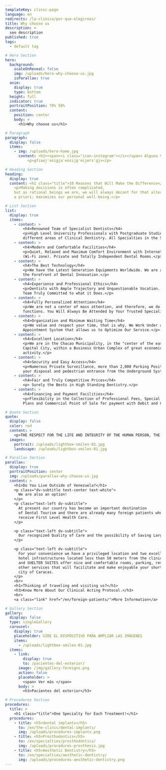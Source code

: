 ```yaml
---
templateKey: clinic-page
language: en
redirects: /la-clinica/por-que-elegirnos/
title: Why choose us
description: >
  seo description
published: true
tags:
  - default tag

# Hero Section
hero:
  background:
    scaleOnReveal: false
    img: /uploads/hero-why-choose-us.jpg
    isParallax: true
  anim:
    display: true
    type: bottom
  height: full
  indicator: true
  portraitPosition: 70% 50%
  content:
    position: center
    body: >
      <h1>Why choose us</h1>

# Paragraph
paragraph:
  display: false
  items:
    - img: /uploads/hero-home.jpg
      content: <h2><span><i class="icon-instagram"></i></span> Alguna Vaina</h2>
          <p>gfiaej'osigja'eosijg'eijers'gjv</p>

# Heading Section
heading:
  display: true
  content: <h1 class="title">10 Reasons that Will Make the Difference</h1>
    <p>Making decisions is often complicated,
    but as rational beings we are, we will always decant for that alternative, which
    a priori; maximizes our personal well-being.</p>

# List Section
list:
  display: true
  items:
    - content: >
        <h4>Renowned Team of Specialist Dentists</h4>
        <p>High Level University Professionals with Postgraduate Studies in the
        different areas of Clinical Dentistry. All Specialties in the Same Place.</p>
    - content: >
        <h4>Modern and Comfortable Facilities</h4>
        <p>Quiet, Relaxed and Maximum Comfort Environment with Internet Service
        (Wi-Fi zone). Private and Totally Independent Dental Rooms.</p>
    - content: >
        <h4>The Best Technology</h4>
        <p>We have the Latest Generation Equipments Worldwide. We are always at
        the Forefront of Dental Innovation.</p>
    - content: >
        <h4>Experience and Professional Ethics</h4>
        <p>Dentists with Ample Trajectory and Unquestionable Vocation. A Human
        Team Truly Committed to what it Does.</p>
    - content: >
        <h4>Fully Personalized Attention</h4>
        <p>We are not a center of mass attention, and therefore, we do not delegate
        functions. You Will Always Be Attended by Your Trusted Specialist.</p>
    - content: >
        <h4>Organization and Minimum Waiting Time</h4>
        <p>We value and respect your time, that is why, We Work Under a Prior
        Appointment System that allows us to Optimize Our Service.</p>
    - content: >
        <h4>Excellent Location</h4>
        <p>We are in the Chacao Municipality, in the "center of the east" of the
        Capital City, within a Business Urban Complex of great economic and commercial
        activity.</p>
    - content: >
        <h4>Security and Easy Access</h4>
        <p>Numerous Private Surveillance, more than 2,000 Parking Positions at
        your disposal and pedestrian entrance from the Underground System Metro de Caracas.</p>
    - content: >
        <h4>Fair and Truly Competitive Prices</h4>
        <p> Surely the Bests in High Standing Dentistry.</p>
    - content: >
        <h4>Financing and Payment Facilities</h4>
        <p>Flexibility in the Collection of Professional Fees, Special Financing
        Plans and Commercial Point of Sale for payment with Debit and Credit Cards.</p>

# Quote Section
quote:
  display: false
  color: red
  content: >
    <p>THE RESPECT FOR THE LIFE AND INTEGRITY OF THE HUMAN PERSON, THE PROMOTION AND PRESERVATION OF HEALTH, AS A COMPONENT OF DEVELOPMENT AND SOCIAL WELFARE, AND ITS EFFECTIVE PROJECTION TO THE COMMUNITY; CONSTITUTE IN ALL CIRCUMSTANCES THE PRINCIPAL DUTY OF THE DENTIST".</p>
  images:
    portrait: /uploads/lightbox-smiles-01.jpg
    landscape: /uploads/lightbox-smiles-01.jpg

# Parallax Section
parallax:
  display: true
  portraitPosition: center
  img: /uploads/parallax-why-choose-us.jpg
  content: >
    <h1>Do You Live Outside of Venezuela?</h1>
    <p class="dv-subtitle text-center text-white">
      We are also an option!
    </p>
    <p class="text-left dv-subtitle">
      At present our country has become an important destination
      of Dental Tourism and there are already many foreign patients who visit us to
      receive First Level Health Care.
    </p>

    <p class="text-left dv-subtitle">
      Our recognized Quality of Care and the possibility of Saving Large Sums of Money in complex oral treatments are two competitive advantages difficult to ignore.
    </p>

    <p class="text-left dv-subtitle">
      For your convenience we have a privileged location and two excellent
      hotel infrastructures located less than 50 meters from the clinic. CHACAO SUITES
      and SHELTER SUITES offer nice and comfortable rooms, parking, restaurants and
      other services that will facilitate and make enjoyable your short stay in the
      city of Caracas.
    </p>
    <br>
    <h1>Thinking of traveling and visiting us?</h1>
    <h3>Know More About Our Clinical Acting Protocol.</h3>
    <br>
    <a class="link" href="/en/foreign-patients/">More Information</a>

# Gallery Section
gallery:
  display: false
  type: singleGallery
  carousel:
    display: true
    placeholder: GIRE EL DISPOSITIVO PARA AMPLIAR LAS IMÁGENES
    items:
      - /uploads/lightbox-smiles-01.jpg
  items:
    - link:
        display: true
        to: /pacientes-del-exterior/
      image: /img/gallery-foreigns.png
      action: false
      placeholder: >
        <span> Ver más </span>
      body: >
        <h3>Pacientes del exterior</h3>

# Procedures Section
procedures:
  title: >
    <h1 class="title">One Specialty for Each Treatment!</h1>
  procedures:
    - title: <h5>dental implants</h5>
      to: /en/the-clinic/dental-implants/
      img: /uploads/procedures-implants.png
    - title: <h5>Prosthodontics</h5>
      to: /en/specialties/prosthodontics/
      img: /uploads/procedures-prosthesis.jpg
    - title: <h5>Aesthetic Dentistry</h5>
      to: /en/specialties/aesthetic-dentistry/
      img: /uploads/procedures-aesthetic-dentistry.png
---
```

